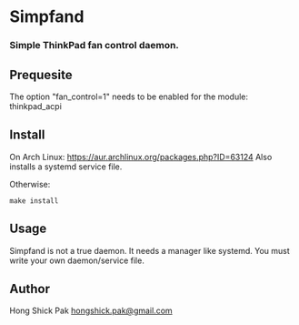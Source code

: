 # Simpfand
### Simple ThinkPad fan control daemon.

## Prequesite
The option "fan\_control=1" needs to be enabled for the module: thinkpad\_acpi 

## Install
On Arch Linux:
https://aur.archlinux.org/packages.php?ID=63124
Also installs a systemd service file.

Otherwise:

	make install

## Usage
Simpfand is not a true daemon. It needs a manager like systemd. You must write your own daemon/service file.

## Author
Hong Shick Pak  hongshick.pak@gmail.com 

